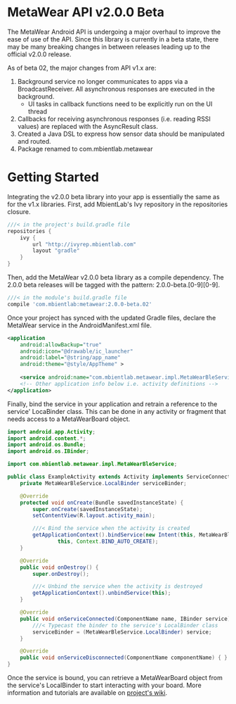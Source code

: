 # MetaWear API v2.0.0 Beta #

The MetaWear Android API is undergoing a major overhaul to improve the ease of use of the API.  Since this library is currently in a beta state, there may be many breaking changes in between releases leading up to the official v2.0.0 release.

As of beta 02, the major changes from API v1.x are:

1. Background service no longer communicates to apps via a BroadcastReceiver.  All asynchronous responses are executed in the background.  
   * UI tasks in callback functions need to be explicitly run on the UI thread  
2. Callbacks for receiving asynchronous responses (i.e. reading RSSI values) are replaced with the AsyncResult class.  
3. Created a Java DSL to express how sensor data should be manipulated and routed.  
4. Package renamed to com.mbientlab.metawear  

# Getting Started #
Integrating the v2.0.0 beta library into your app is essentially the same as for the v1.x libraries.  First, add MbientLab's Ivy repository in the repositories closure.

```gradle
///< in the project's build.gradle file
repositories {
    ivy {
        url "http://ivyrep.mbientlab.com"
        layout "gradle"
    }
}
```

Then, add the MetaWear v2.0.0 beta library as a compile dependency.  The 2.0.0 beta releases will be tagged with the pattern: 2.0.0-beta.[0-9][0-9].  

```gradle
///< in the module's build.gradle file
compile 'com.mbientlab:metawear:2.0.0-beta.02'
```

Once your project has synced with the updated Gradle files, declare the MetaWear service in the AndroidManifest.xml file.

```xml
<application
    android:allowBackup="true"
    android:icon="@drawable/ic_launcher"
    android:label="@string/app_name"
    android:theme="@style/AppTheme" >
        
    <service android:name="com.mbientlab.metawear.impl.MetaWearBleService" />
    <!-- Other application info below i.e. activity definitions -->
</application>
```

Finally, bind the service in your application and retrain a reference to the service' LocaBinder class.  This can be done in any activity or fragment that needs access to a MetaWearBoard object.

```java
import android.app.Activity;
import android.content.*;
import android.os.Bundle;
import android.os.IBinder;

import com.mbientlab.metawear.impl.MetaWearBleService;

public class ExampleActivity extends Activity implements ServiceConnection {
    private MetaWearBleService.LocalBinder serviceBinder;

    @Override
    protected void onCreate(Bundle savedInstanceState) {
        super.onCreate(savedInstanceState);
        setContentView(R.layout.activity_main);

        ///< Bind the service when the activity is created
        getApplicationContext().bindService(new Intent(this, MetaWearBleService.class),
                this, Context.BIND_AUTO_CREATE);
    }

    @Override
    public void onDestroy() {
        super.onDestroy();

        ///< Unbind the service when the activity is destroyed
        getApplicationContext().unbindService(this);
    }

    @Override
    public void onServiceConnected(ComponentName name, IBinder service) {
        ///< Typecast the binder to the service's LocalBinder class
        serviceBinder = (MetaWearBleService.LocalBinder) service;
    }

    @Override
    public void onServiceDisconnected(ComponentName componentName) { }
}
```

Once the service is bound, you can retrieve a MetaWearBoard object from the service's LocalBinder to start interacting with your board.  More information and tutorials are available on [project's wiki](https://github.com/mbientlab/Metawear-AndroidAPI/wiki/MetaWearBoard-Class).
